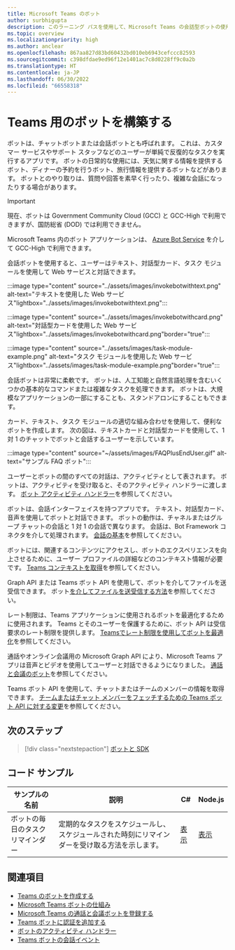 ```yaml
---
title: Microsoft Teams のボット
author: surbhigupta
description: このラーニング パスを使用して、Microsoft Teams の会話型ボットの使用を開始します。これはコード サンプルです。
ms.topic: overview
ms.localizationpriority: high
ms.author: anclear
ms.openlocfilehash: 867aa827d83bd60432bd010eb6943cefccc82593
ms.sourcegitcommit: c398dfdae9ed96f12e1401ac7c8d0228ff9c0a2b
ms.translationtype: HT
ms.contentlocale: ja-JP
ms.lasthandoff: 06/30/2022
ms.locfileid: "66558318"
---
```

# <a name="build-bots-for-teams"></a>Teams 用のボットを構築する

ボットは、チャットボットまたは会話ボットとも呼ばれます。 これは、カスタマー サービスやサポート スタッフなどのユーザーが単純で反復的なタスクを実行するアプリです。 ボットの日常的な使用には、天気に関する情報を提供するボット、ディナーの予約を行うボット、旅行情報を提供するボットなどがあります。 ボットとのやり取りは、質問や回答を素早く行ったり、複雑な会話になったりする場合があります。

> [!IMPORTANT]
> 現在、ボットは Government Community Cloud (GCC) と GCC-High で利用できますが、国防総省 (DOD) では利用できません。
>
> Microsoft Teams 内のボット アプリケーションは、 [Azure Bot Service](/azure/bot-service/channel-connect-teams) を介して GCC-High で利用できます。

会話ボットを使用すると、ユーザーはテキスト、対話型カード、タスク モジュールを使用して Web サービスと対話できます。

:::image type="content" source="../assets/images/invokebotwithtext.png" alt-text="テキストを使用した Web サービス"lightbox="../assets/images/invokebotwithtext.png":::

:::image type="content" source="../assets/images/invokebotwithcard.png" alt-text="対話型カードを使用した Web サービス"lightbox="../assets/images/invokebotwithcard.png"border="true":::

:::image type="content" source="../assets/images/task-module-example.png" alt-text="タスク モジュールを使用した Web サービス"lightbox="../assets/images/task-module-example.png"border="true":::

会話ボットは非常に柔軟です。 ボットは、人工知能と自然言語処理を含むいくつかの基本的なコマンドまたは複雑なタスクを処理できます。 ボットは、大規模なアプリケーションの一部にすることも、スタンドアロンにすることもできます。

カード、テキスト、タスク モジュールの適切な組み合わせを使用して、便利なボットを作成します。 次の図は、テキストカードと対話型カードを使用して、1 対 1 のチャットでボットと会話するユーザーを示しています。

:::image type="content" source="~/assets/images/FAQPlusEndUser.gif" alt-text="サンプル FAQ ボット":::

ユーザーとボットの間のすべての対話は、アクティビティとして表されます。 ボットは、アクティビティを受け取ると、そのアクティビティ ハンドラーに渡します。 [ボット アクティビティ ハンドラー](~/bots/bot-basics.md)を参照してください。

ボットは、会話インターフェイスを持つアプリです。 テキスト、対話型カード、音声を使用してボットと対話できます。 ボットの動作は、チャネルまたはグループ チャットの会話と 1 対 1 の会話で異なります。 会話は、Bot Framework コネクタを介して処理されます。 [会話の基本](~/bots/how-to/conversations/conversation-basics.md)を参照してください。

ボットには、関連するコンテンツにアクセスし、ボットのエクスペリエンスを向上させるために、ユーザー プロファイルの詳細などのコンテキスト情報が必要です。 [Teams コンテキストを取得](~/bots/how-to/get-teams-context.md)を参照してください。

Graph API または Teams ボット API を使用して、ボットを介してファイルを送受信できます。 ボット[を介してファイルを送受信する方法](~/bots/how-to/bots-filesv4.md)を参照してください。

レート制限は、Teams アプリケーションに使用されるボットを最適化するために使用されます。 Teams とそのユーザーを保護するために、ボット API は受信要求のレート制限を提供します。 [Teamsでレート制限を使用してボットを最適化](~/bots/how-to/rate-limit.md)を参照してください。

通話やオンライン会議用の Microsoft Graph API により、Microsoft Teams アプリは音声とビデオを使用してユーザーと対話できるようになりました。 [通話と会議のボット](~/bots/calls-and-meetings/calls-meetings-bots-overview.md)を参照してください。

Teams ボット API を使用して、チャットまたはチームのメンバーの情報を取得できます。 [チームまたはチャット メンバーをフェッチするための Teams ボット API に対する変更](~/resources/team-chat-member-api-changes.md)を参照してください。

<!--- TBD: For quick scanning, see if the above information can be itemized as a list.
--->

## <a name="next-step"></a>次のステップ

> [!div class="nextstepaction"]
> [ボットと SDK](~/bots/bot-features.md)

## <a name="code-samples"></a>コード サンプル

|サンプルの名前 | 説明 | C# | Node.js |
|----------------|-----------------|--------------|--------------|
| ボットの毎日のタスクリマインダー| 定期的なタスクをスケジュールし、スケジュールされた時刻にリマインダーを受け取る方法を示します。 | [表示](https://github.com/OfficeDev/Microsoft-Teams-Samples/tree/main/samples/bot-daily-task-reminder/csharp) | [表示](https://github.com/OfficeDev/Microsoft-Teams-Samples/tree/main/samples/bot-daily-task-reminder/nodejs) |

## <a name="see-also"></a>関連項目

* [Teams のボットを作成する](../resources/bot-v3/bots-create.md)
* [Microsoft Teams ボットの仕組み](/azure/bot-service/bot-builder-basics-teams)
* [Microsoft Teams の通話と会議ボットを登録する](~/bots/calls-and-meetings/registering-calling-bot.md)
* [Teams ボットに認証を追加する](~/bots/how-to/authentication/add-authentication.md)
* [ボットのアクティビティ ハンドラー](~/bots/bot-basics.md)
* [Teams ボットの会話イベント](~/bots/how-to/conversations/subscribe-to-conversation-events.md)
